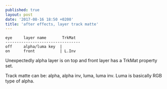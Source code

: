 ```yaml
---
published: true
layout: post
date: '2017-08-16 18:50 +0200'
title: 'after effects, layer track matte'
---
```

    eye     layer name       TrkMat
    ---------------------------------
    off     alpha/luma key  |
    on      front           | L.Inv

Unexpectedly alpha layer is on top and front layer has a TrkMat property set.

Track matte can be: alpha, alpha inv, luma, luma inv. Luma is basically RGB type of alpha.
